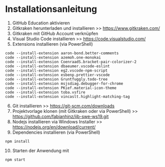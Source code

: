 # Installationsanleitung

1. GitHub Education aktivieren
2. Gitkraken herunterladen und installieren >> https://www.gitkraken.com/
3. Gitkraken mit GitHub Account verknüpfen
4. Visual Studio Code installieren >> https://code.visualstudio.com/
5. Extensions installieren (via PowerShell)
```
code --install-extension aaron-bond.better-comments
code --install-extension azemoh.one-monokai
code --install-extension CoenraadS.bracket-pair-colorizer-2
code --install-extension dbaeumer.vscode-eslint
code --install-extension eg2.vscode-npm-script
code --install-extension esbenp.prettier-vscode
code --install-extension Gruntfuggly.todo-tree
code --install-extension msjsdiag.debugger-for-chrome
code --install-extension PKief.material-icon-theme
code --install-extension toba.vsfire
code --install-extension vincaslt.highlight-matching-tag
```
6. Git installieren >> https://git-scm.com/downloads
7. Projektvorlage klonen (mit Gitkraken oder via PowerShell) >> https://github.com/fabianhinz/iib-swe-ws19.git
8. Nodejs installieren via Windows Installer >> https://nodejs.org/en/download/current/
9. Dependencies installieren (via PowerShell)
```
npm install
```
10. Starten der Anwendung mit 
```
npm start
```
